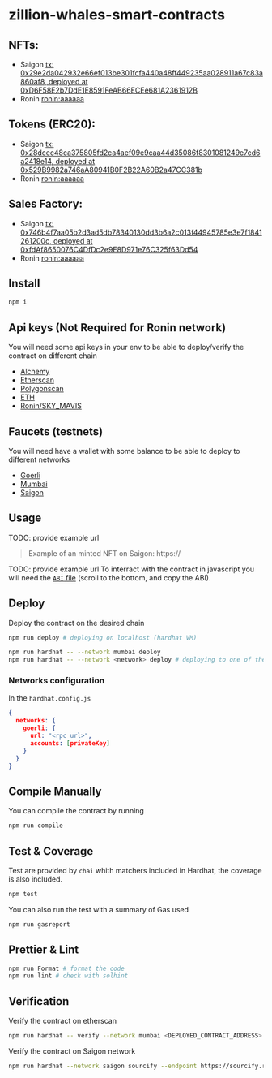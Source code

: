 # zillion-whales-smart-contracts

## NFTs:

- Saigon [tx: 0x29e2da042932e66ef013be301fcfa440a48ff449235aa028911a67c83a860af8, deployed at 0xD6F58E2b7DdE1E8591FeAB66ECEe681A2361912B](https://saigon-app.roninchain.com/address/0xd6f58e2b7dde1e8591feab66ecee681a2361912b?t=contract&st=write-contract)
- Ronin [ronin:aaaaaa](https://app.roninchain.com/address/ronin:aaaaaa?t=contract)

## Tokens (ERC20):
- Saigon [tx: 0x28dcec48ca375805fd2ca4aef09e9caa44d35086f8301081249e7cd6a2418e14, deployed at 0x529B9982a746aA80941B0F2B22A60B2a47CC381b](https://saigon-app.roninchain.com/address/0x529B9982a746aA80941B0F2B22A60B2a47CC381b?t=contract&st=read-contract)
- Ronin [ronin:aaaaaa](https://app.roninchain.com/address/ronin:aaaaaa?t=contract)

## Sales Factory:
- Saigon [tx: 0x746b4f7aa05b2d3ad5db78340130dd3b6a2c013f44945785e3e7f1841261200c, deployed at 0xfdAf8650076C4DfDc2e9E8D971e76C325f63Dd54](https://saigon-app.roninchain.com/address/0xfdaf8650076c4dfdc2e9e8d971e76c325f63dd54)
- Ronin [ronin:aaaaaa](https://app.roninchain.com/address/ronin:aaaaaa?t=contract)


## Install


```sh
npm i
```

## Api keys (Not Required for Ronin network)

You will need some api keys in your env to be able to deploy/verify the contract on different chain

- [Alchemy](https://dashboard.alchemy.com/)
- [Etherscan](https://etherscan.io/)
- [Polygonscan](https://polygonscan.com/)
- [ETH](https://vanity-eth.tk/)
- [Ronin/SKY_MAVIS](https://developers.skymavis.com/console/applications/)

## Faucets (testnets)

You will need have a wallet with some balance to be able to deploy to different networks

- [Goerli](https://goerlifaucet.com/)
- [Mumbai](https://mumbaifaucet.com/)
- [Saigon](https://faucet.roninchain.com/)


## Usage

TODO: provide example url
> Example of an minted NFT on Saigon: https://

TODO: provide example url
To interract with the contract in javascript you will need the [`ABI` file](https://) (scroll to the bottom, and copy the ABI).

## Deploy

Deploy the contract on the desired chain

```sh
npm run deploy # deploying on localhost (hardhat VM)

npm run hardhat -- --network mumbai deploy
npm run hardhat -- --network <network> deploy # deploying to one of the configured network
```

### Networks configuration

In the `hardhat.config.js`

```json
{
  networks: {
    goerli: {
      url: "<rpc url>",
      accounts: [privateKey]
    }
  }
}
```

## Compile Manually

You can compile the contract by running

```sh
npm run compile
```

## Test & Coverage

Test are provided by `chai` whith matchers included in Hardhat, the coverage is also included.

```sh
npm test
```

You can also run the test with a summary of Gas used

```sh
npm run gasreport
```

## Prettier & Lint

```sh
npm run Format # format the code
npm run lint # check with solhint
```

## Verification

Verify the contract on etherscan

```sh
npm run hardhat -- verify --network mumbai <DEPLOYED_CONTRACT_ADDRESS>
```

Verify the contract on Saigon network

```sh
npm run hardhat --network saigon sourcify --endpoint https://sourcify.roninchain.com/server
```


